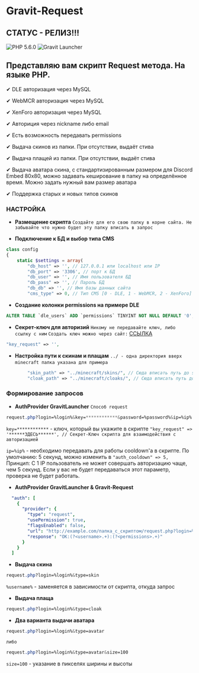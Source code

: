 # Gravit-Request

## СТАТУС - РЕЛИЗ!!!

![PHP 5.6.0](https://img.shields.io/badge/PHP-5.6.0-blue)
![Gravit Launcher](https://img.shields.io/badge/Gravit%20Launcher-5.1.10-brightgreen)

## Представляю вам скрипт Request метода. На языке PHP.

✔ DLE авторизация через MySQL

✔ WebMCR авторизация через MySQL

✔ XenForo авторизация через MySQL

✔ Авториция через nickname либо email

✔ Есть возможность передавать permissions

✔ Выдача скинов из папки. При отсутствии, выдаёт стива

✔ Выдача плащей из папки. При отсутствии, выдаёт стива

✔ Выдача аватара скина, с стандартизированным размером для Discord Embed 80x80, можно задавать кеширование в папку на определённое время. Можно задать нужный вам размер аватара

✔ Поддержка старых и новых типов скинов

### НАСТРОЙКА
- **Размещение скрипта**
`Создайте для его свою папку в корне сайта. Не забывайте что нужно будет эту папку вписать в запрос`

- **Подключение к БД и выбор типа CMS**
```php
class config
{
    static $settings = array(
        "db_host" => '', // 127.0.0.1 или localhost или IP
        "db_port" => '3306', // порт к БД
        "db_user" => '', // Имя пользователя БД
        "db_pass" => '', // Пароль БД
        "db_db" => '', // Имя базы данных сайта
        "cms_type" => 0, // Тип CMS [0 - DLE, 1 - WebMCR, 2 - XenForo]
```

- **Создание колонки permissions на примере DLE**
```sql
ALTER TABLE `dle_users` ADD `permissions` TINYINT NOT NULL DEFAULT '0';
```

- **Секрет-ключ для авторизий**
`Никому не передавайте ключ, либо ссылку с ним`
`Создать ключ можно через сайт:` [ССЫЛКА](http://www.onlinepasswordgenerator.ru/)
```php
"key_request" => '',
```

- **Настройка пути к скинам и плащам**
`../ - одна директория вверх`
`minecraft папка указана для примера`
```php
        "skin_path" => "../minecraft/skins/", // Сюда вписать путь до skins/
        "cloak_path" => "../minecraft/cloaks/", // Сюда вписать путь до cloaks/
```

### Формирование запросов
- **AuthProvider GravitLauncher** `Способ request`
```css
request.php?login=%login%&key=************&password=%password%&ip=%ip%
```
`key=************` - ключ, который вы укажите в скрипте `"key_request" => '******ЗДЕСЬ******', // Секрет-Ключ скрипта для взаимодействия с авторизацией`

`ip=%ip%` - необходимо передавать для работы cooldown'a в скрипте. По умолчанию: 5 секунд, можно изменить в `"auth_cooldown" => 5,`
Принцип: С 1 IP пользователь не может совершать авторизацию чаще, чем 5 секунд. Если у вас не будет передаваться этот параметр, проверка не будет работать.

- **AuthProvider GravitLauncher & Gravit-Request**
```yml
  "auth": [
    {
      "provider": {
        "type": "request",
        "usePermission": true,
        "flagsEnabled": false,
        "url": "http://example.com/папка_с_скриптом/request.php?login=%login%&key=СЮДА_КЛЮЧ&password=%password%&ip=%ip%",
        "response": "OK:(?<username>.+):(?<permissions>.+)"
      }
    }
  ]
```

- **Выдача скина**
```css
request.php?login=%login%&type=skin
```
`%username%` - заменяется в зависимости от скрипта, откуда запрос

- **Выдача плаща**
```css
request.php?login=%login%&type=cloak
```

- **Два варианта выдачи аватара**
```css
request.php?login=%login%&type=avatar
```
`либо`
```css
request.php?login=%login%&type=avatar&size=100
```
`size=100` - указание в пикселях ширины и высоты
